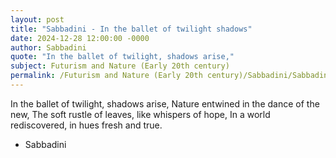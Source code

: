 ```yaml
---
layout: post
title: "Sabbadini - In the ballet of twilight shadows"
date: 2024-12-28 12:00:00 -0000
author: Sabbadini
quote: "In the ballet of twilight, shadows arise,"
subject: Futurism and Nature (Early 20th century)
permalink: /Futurism and Nature (Early 20th century)/Sabbadini/Sabbadini - In the ballet of twilight shadows
---
```


In the ballet of twilight, shadows arise,
Nature entwined in the dance of the new,
The soft rustle of leaves, like whispers of hope,
In a world rediscovered, in hues fresh and true.

- Sabbadini
